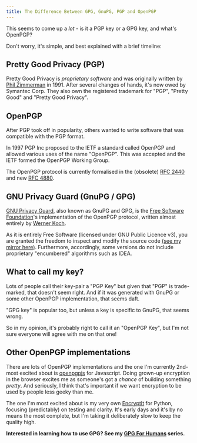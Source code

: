 ```yaml
---
title: The Difference Between GPG, GnuPG, PGP and OpenPGP
---
```


This seems to come up a *lot* - is it a PGP key or a GPG key, and what's OpenPGP?

Don't worry, it's simple, and best explained with a brief timeline:

## Pretty Good Privacy (PGP)

Pretty Good Privacy is *proprietary software* and was originally written by [Phil Zimmerman](https://en.wikipedia.org/wiki/Phil_Zimmermann) in 1991. After several changes of hands, it's now owed by Symantec Corp. They also own the registered trademark for "PGP", "Pretty Good" and "Pretty Good Privacy".

## OpenPGP

After PGP took off in popularity, others wanted to write software that was compatible with the PGP format.

In 1997 PGP Inc proposed to the IETF a standard called OpenPGP and allowed various uses of the name "OpenPGP". This was accepted and the IETF formed the OpenPGP Working Group.

The OpenPGP protocol is currently formalised in the (obsolete) [RFC 2440](https://tools.ietf.org/html/rfc2440) and new [RFC 4880](https://tools.ietf.org/html/rfc4880).


## GNU Privacy Guard (GnuPG / GPG)

[GNU Privacy Guard](www.gnupg.org), also known as GnuPG and GPG, is the [Free Software Foundation](https://fsf.org/)'s implementation of the OpenPGP protocol, written almost entirely by [Werner Koch](https://en.wikipedia.org/wiki/Werner_Koch).

As it is entirely Free Software (licensed under GNU Public Licence v3), you are granted the freedom to inspect and modify the source code [(see my mirror
here)](https://github.com/paulfurley/gnupg-mirror/). Furthermore, accordingly, some versions do not include proprietary "encumbered" algorithms such as IDEA.

## What to call my key?

Lots of people call their key-pair a "PGP Key" but given that "PGP" is trade-marked, that doesn't seem right. And if it was generated with GnuPG or some other OpenPGP implementation, that seems daft.

"GPG key" is popular too, but unless a key is specific to GnuPG, that seems wrong.

So in my opinion, it's probably right to call it an "OpenPGP Key", but I'm not sure everyone will agree with me on that one!

## Other OpenPGP implementations

There are lots of OpenPGP implementations and the one I'm currently 2nd-most excited about is [openpgpjs](https://github.com/openpgpjs/openpgpjs) for Javascript. Doing grown-up encryption in the browser excites me as someone's got a *chance* of building something *pretty*. And seriously, I think that's important if we want encryption to be used by people less geeky than me.

The one I'm most excited about is my very own [EncryptIt](https://github.com/paulfurley/encryptit) for Python, focusing (predictably) on testing and clarity. It's early days and it's by no means the most complete, but I'm taking it deliberately slow to keep the quality high.

**Interested in learning how to use GPG? See my [GPG For Humans](https://paulfurley.com/gpg-for-humans-why-care-about-cryptography/) series.**
